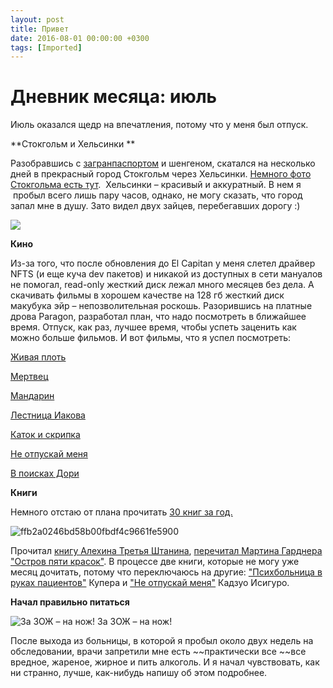 ```yaml
---
layout: post
title: Привет
date: 2016-08-01 00:00:00 +0300
tags: [Imported]
---
```

# Дневник месяца: июль

Июль оказался щедр на впечатления, потому что у меня был отпуск.

**Стокгольм и Хельсинки **

Разобравшись с [загранпаспортом](https://blog.alexeyev.me/2016/04/gosuslugi/ "Госуслуги: like") и шенгеном, скатался на несколько дней в прекрасный город Стокгольм через Хельсинки. [Немного фото Стокгольма есть тут](https://blog.alexeyev.me/2016/07/stockholm/ "Стокгольм ’16").  Хельсинки – красивый и аккуратный. В нем я  пробыл всего лишь пару часов, однако, не могу сказать, что город запал мне в душу. Зато видел двух зайцев, перебегавших дорогу :)

![](https://scontent.cdninstagram.com/t51.2885-15/e35/13731350_257836001265828_1354510134_n.jpg)

**Кино**

Из-за того, что после обновления до El Capitan у меня слетел драйвер NFTS (и еще куча dev пакетов) и никакой из доступных в сети мануалов не помогал, read-only жесткий диск лежал много месяцев без дела. А скачивать фильмы в хорошем качестве на 128 гб жесткий диск макубука эйр – непозволительная роскошь. Разорившись на платные дрова Paragon, разработал план, что надо посмотреть в ближайшее время.
Отпуск, как раз, лучшее время, чтобы успеть заценить как можно больше фильмов. И вот фильмы, что я успел посмотреть:

[Живая плоть](https://www.kinopoisk.ru/film/16993/)

[Мертвец](https://www.kinopoisk.ru/film/2272/)

[Мандарин](https://www.kinopoisk.ru/film/844923/)

[Лестница Иакова](https://www.kinopoisk.ru/film/7355/)

[Каток и скрипка](https://www.kinopoisk.ru/film/44740/)

[Не отпускай меня](https://www.kinopoisk.ru/film/450204/)

[В поисках Дори](https://www.kinopoisk.ru/film/692957/)

**Книги**

Немного отстаю от плана прочитать [30 книг за год.](https://blog.alexeyev.me/30-books/)

![ffb2a0246bd58b00fbdf4c9661fe5900](https://vlaim.s3.amazonaws.com/uploads/2016/07/ffb2a0246bd58b00fbdf4c9661fe5900.gif)

Прочитал [книгу Алехина Третья Штанина](https://blog.alexeyev.me/2016/07/alekhin/ "Книга #12: Евгений Алехин – Третья штанина"), [перечитал Мартина Гарднера "Остров пяти красок"](https://blog.alexeyev.me/2016/08/gardner/ "Книга #13: Мартин Гарднер – Остров пяти красок"). В процессе две книги, которые не могу уже месяц дочитать, потому что переключаюсь на другие: ["Психбольница в руках пациентов"](https://bookmate.com/books/FAuIjn31) Купера и ["Не отпускай меня"](https://bookmate.com/books/zwGIi7tg) Кадзуо Исигуро.

**Начал правильно питаться**

![За ЗОЖ – на нож! ](https://vlaim.s3.amazonaws.com/uploads/2016/07/222823323_3242459915217752093-1024x759.jpg) За ЗОЖ – на нож!

После выхода из больницы, в которой я пробыл около двух недель на обследовании, врачи запретили мне есть ~~практически все ~~все вредное, жареное, жирное и пить алкоголь. И я начал чувствовать, как ни странно, лучше, как-нибудь напишу об этом подробнее.